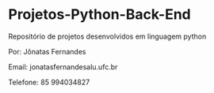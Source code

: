 # Projetos-Python-Back-End
Repositório de projetos desenvolvidos em linguagem python

Por: Jônatas Fernandes

Email: jonatasfernandesalu.ufc.br

Telefone: 85 994034827
